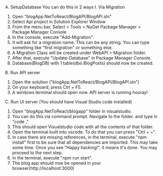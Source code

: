 A. SetupDatabase
You can do this in 2 ways
I. Via Migration
 1. Open "blogApp.NetToReact/BlogAPI/BlogAPI.sln"
 2. Select Api project in Solution Explorer Window
 3. From the menu bar, Select > Tools > NuGet Package Manager >  Package Manager Console
 4. In the console, execute "Add-Migration".
 5. It will ask for a migration name. This can be any string. You can  type something like "first migration" or something else.
 6. A Migration Class will be created under WebAPI > Migration  folder.
 7. After that, execute "Update-Database" in Package Manager Console.
 8. Database(BlogDB) with 1 table(dbo.BlogPosts) should now be created.

B. Run API server
 1. Open the solution ("blogApp.NetToReact/BlogAPI/BlogAPI.sln")
 2. On your keyboard, press Ctrl + F5.
 3. A windows terminal should open now. API server is running hooray!

C. Run UI server (You should have Visual Studio code installed)
 1. Open "blogApp.NetToReact/blogapp" folder in visualstudio. 
 2. You can do this via command prompt. Navigate to the folder. and type in "code ."
 3. This should open Visualstudio code with all the contents of that folder. 
 4. Open the terminal built into vscode. To do that you can press "Ctrl + ~". 
 5. In case there are missing references, in the terminal, execute "npm install" first to be sure that all dependencies are imported. This may take some time. Once you see "Happy hacking!", it means it's done. You may proceed to the next step. 
 6. In the terminal, execute "npm run start". 
 7. The blog app should now be opened in your browser(http://localhost:3000)
